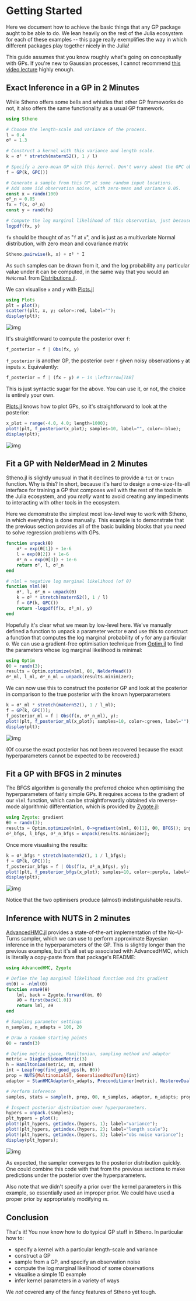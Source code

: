 # Getting Started

Here we document how to achieve the basic things that any GP package aught to be able to do. We lean heavily on the rest of the Julia ecosystem for each of these examples -- this page really exemplifies the way in which different packages play together nicely in the Julia!

This guide assumes that you know roughly what's going on conceptually with GPs. If you're new to Gaussian processes, I cannot recommend [this video lecture](http://videolectures.net/gpip06_mackay_gpb/) highly enough.

## Exact Inference in a GP in 2 Minutes

While Stheno offers some bells and whistles that other GP frameworks do not, it also offers the same functionality as a usual GP framework.

```julia
using Stheno

# Choose the length-scale and variance of the process.
l = 0.4
σ² = 1.3

# Construct a kernel with this variance and length scale.
k = σ² * stretch(matern52(), 1 / l)

# Specify a zero-mean GP with this kernel. Don't worry about the GPC object.
f = GP(k, GPC())

# Generate a sample from this GP at some random input locations.
# Add some iid observation noise, with zero-mean and variance 0.05.
const x = randn(100)
σ²_n = 0.05
fx = f(x, σ²_n)
const y = rand(fx)

# Compute the log marginal likelihood of this observation, just because we can.
logpdf(fx, y)
```
`fx` should be thought of as "`f` at `x`", and is just as a multivariate Normal distribution, with zero mean and covariance matrix
```julia
Stheno.pairwise(k, x) + σ² * I
```
As such samples can be drawn from it, and the log probability any particular value under it can be computed, in the same way that you would an `MvNormal` from [Distributions.jl](https://github.com/JuliaStats/Distributions.jl).

We can visualise `x` and `y` with [Plots.jl](https://github.com/JuliaPlots/Plots.jl)
```julia
using Plots
plt = plot();
scatter!(plt, x, y; color=:red, label="");
display(plt);
```
![img](assets/samples.svg)

It's straightforward to compute the posterior over `f`:
```julia
f_posterior = f | Obs(fx, y)
```
`f_posterior` is another GP, the posterior over `f` given noisy observations `y` at inputs `x`. Equivalently:
```julia
f_posterior = f | (fx ← y) # ← is \leftarrow[TAB]
```
This is just syntactic sugar for the above. You can use it, or not, the choice is entirely your own.

[Plots.jl](https://github.com/JuliaPlots/Plots.jl) knows how to plot GPs, so it's straightforward to look at the posterior:
```julia
x_plot = range(-4.0, 4.0; length=1000);
plot!(plt, f_posterior(x_plot); samples=10, label="", color=:blue);
display(plt);
```
![img](assets/samples_posterior.svg)


## Fit a GP with NelderMead in 2 Minutes

Stheno.jl is slightly unusual in that it declines to provide a `fit` or `train` function. Why is this? In short, because it's hard to design a one-size-fits-all interface for training a GP that composes well with the rest of the tools in the Julia ecosystem, and you _really_ want to avoid creating any impediments to interacting with other tools in the ecosystem.

Here we demonstrate the simplest most low-level way to work with Stheno, in which everything is done manually. This example is to demonstrate that the previous section provides all of the basic building blocks that you _need_ to solve regression problems with GPs.

```julia
function unpack(θ)
    σ² = exp(θ[1]) + 1e-6
    l = exp(θ[2]) + 1e-6
    σ²_n = exp(θ[3]) + 1e-6
    return σ², l, σ²_n
end

# nlml = negative log marginal likelihood (of θ)
function nlml(θ)
    σ², l, σ²_n = unpack(θ)
    k = σ² * stretch(matern52(), 1 / l)
    f = GP(k, GPC())
    return -logpdf(f(x, σ²_n), y)
end
```

Hopefully it's clear what we mean by low-level here. We've manually defined a function to unpack a parameter vector `θ` and use this to construct a function that computes the log marginal probability of `y` for any particular `θ`. We can use a gradient-free optimisation technique from [Optim.jl](https://github.com/JuliaNLSolvers/Optim.jl) to find the parameters whose log marginal likelihood is minimal:
```julia
using Optim
θ0 = randn(3);
results = Optim.optimize(nlml, θ0, NelderMead())
σ²_ml, l_ml, σ²_n_ml = unpack(results.minimizer);
```

We can now use this to construct the posterior GP and look at the posterior in comparison to the true posterior with the known hyperparameters
```julia
k = σ²_ml * stretch(matern52(), 1 / l_ml);
f = GP(k, GPC());
f_posterior_ml = f | Obs(f(x, σ²_n_ml), y);
plot!(plt, f_posterior_ml(x_plot); samples=10, color=:green, label="");
display(plt);
```
![img](assets/samples_posterior_both.svg)

(Of course the exact posterior has not been recovered because the exact hyperparameters cannot be expected to be recovered.)


## Fit a GP with BFGS in 2 minutes

The BFGS algorithm is generally the preferred choice when optimising the hyperparameters of fairly simple GPs. It requires access to the gradient of our `nlml` function, which can be straightforwardly obtained via reverse-mode algorithmic differentiation, which is provided by [Zygote.jl](https://github.com/FluxML/Zygote.jl):

```julia
using Zygote: gradient
θ0 = randn(3);
results = Optim.optimize(nlml, θ->gradient(nlml, θ)[1], θ0, BFGS(); inplace=false)
σ²_bfgs, l_bfgs, σ²_n_bfgs = unpack(results.minimizer);
```

Once more visualising the results:
```julia
k = σ²_bfgs * stretch(matern52(), 1 / l_bfgs);
f = GP(k, GPC());
f_posterior_bfgs = f | Obs(f(x, σ²_n_bfgs), y);
plot!(plt, f_posterior_bfgs(x_plot); samples=10, color=:purple, label="");
display(plt);
```
![img](assets/samples_posterior_bfgs.svg)

Notice that the two optimisers produce (almost) indistinguishable results.


## Inference with NUTS in 2 minutes

[AdvancedHMC.jl](https://github.com/TuringLang/AdvancedHMC.jl/) provides a state-of-the-art implementation of the No-U-Turns sampler, which we can use to perform approximate Bayesian inference in the hyperparameters of the GP. This is slightly longer than the previous examples, but it's all set up associated with AdvancedHMC, which is literally a copy-paste from that package's README:
```julia
using AdvancedHMC, Zygote

# Define the log marginal likelihood function and its gradient
ℓπ(θ) = -nlml(θ)
function ∂ℓπ∂θ(θ)
    lml, back = Zygote.forward(ℓπ, θ)
    ∂θ = first(back(1.0))
    return lml, ∂θ
end

# Sampling parameter settings
n_samples, n_adapts = 100, 20

# Draw a random starting points
θ0 = randn(3)

# Define metric space, Hamiltonian, sampling method and adaptor
metric = DiagEuclideanMetric(3)
h = Hamiltonian(metric, ℓπ, ∂ℓπ∂θ)
int = Leapfrog(find_good_eps(h, θ0))
prop = NUTS{MultinomialST, GeneralisedNoUTurn}(int)
adaptor = StanHMCAdaptor(n_adapts, Preconditioner(metric), NesterovDualAveraging(0.8, int.ϵ))

# Perform inference
samples, stats = sample(h, prop, θ0, n_samples, adaptor, n_adapts; progress=true)

# Inspect posterior distribution over hyperparameters.
hypers = unpack.(samples);
plt_hypers = plot();
plot!(plt_hypers, getindex.(hypers, 1); label="variance");
plot!(plt_hypers, getindex.(hypers, 2); label="length scale");
plot!(plt_hypers, getindex.(hypers, 3); label="obs noise variance");
display(plt_hypers);
```
![img](assets/posterior_hypers.svg)

As expected, the sampler converges to the posterior distribution quickly. One could combine this code with that from the previous sections to make predictions under the posterior over the hyperparameters.

Also note that we didn't specify a prior over the kernel parameters in this example, so essentially used an improper prior. We could have used a proper prior by appropriately modifying `ℓπ`.


## Conclusion

That's it! You now know how to do typical GP stuff in Stheno. In particular how to:

- specify a kernel with a particular length-scale and variance
- construct a GP
- sample from a GP, and specify an observation noise
- compute the log marginal likelihood of some observations
- visualise a simple 1D example
- infer kernel parameters in a variety of ways

We _not_ covered any of the fancy features of Stheno yet tough.
